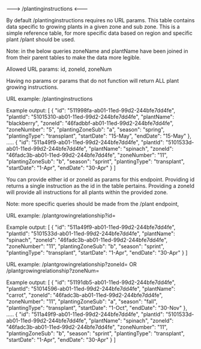 ---> /plantinginstructions <---

By default /plantinginstructions requires no URL params. This table contains data specific to growing plants in a given zone and sub zone. This is a simple reference table, for more specific data based on region and specific plant /plant should be used.

Note: in the below queries zoneName and plantName have been joined in from their parent tables to make the data more legible.

Allowed URL params: id, zoneId, zoneNum

Having no params or params that do not function will return ALL plant growing instructions.

URL example: /plantinginstructions

Example output:
[
    {
        "id": "511998fa-ab01-11ed-99d2-244bfe7dd4fe",
        "plantId": "51015310-ab01-11ed-99d2-244bfe7dd4fe",
        "plantName": "blackberry",
        "zoneId": "46fadbbf-ab01-11ed-99d2-244bfe7dd4fe",
        "zoneNumber": "5",
        "plantingZoneSub": "a",
        "season": "spring",
        "plantingType": "transplant",
        "startDate": "15-May",
        "endDate": "15-May"
    },
  .....
    {
        "id": "511a49f9-ab01-11ed-99d2-244bfe7dd4fe",
        "plantId": "5101533d-ab01-11ed-99d2-244bfe7dd4fe",
        "plantName": "spinach",
        "zoneId": "46fadc3b-ab01-11ed-99d2-244bfe7dd4fe",
        "zoneNumber": "11",
        "plantingZoneSub": "b",
        "season": "sprint",
        "plantingType": "transplant",
        "startDate": "1-Apr",
        "endDate": "30-Apr"
    }
]

You can provide either id or zoneId as params for this endpoint. Providing id returns a single instruction as the id in the table pertains. Providing a zoneId will provide all instructions for all plants within the provided zone.

Note: more specific queries should be made from the /plant endpoint,

URL example: /plantgrowingrelationship?id=<UUID>

Example output:
[
    {
        "id": "511a49f9-ab01-11ed-99d2-244bfe7dd4fe",
        "plantId": "5101533d-ab01-11ed-99d2-244bfe7dd4fe",
        "plantName": "spinach",
        "zoneId": "46fadc3b-ab01-11ed-99d2-244bfe7dd4fe",
        "zoneNumber": "11",
        "plantingZoneSub": "b",
        "season": "sprint",
        "plantingType": "transplant",
        "startDate": "1-Apr",
        "endDate": "30-Apr"
    }
]


URL example: /plantgrowingrelationship?zoneId=<UUID> OR /plantgrowingrelationship?zoneNum=<zone number>

Example output:
[
    {
        "id": "51191db5-ab01-11ed-99d2-244bfe7dd4fe",
        "plantId": "51014596-ab01-11ed-99d2-244bfe7dd4fe",
        "plantName": "carrot",
        "zoneId": "46fadc3b-ab01-11ed-99d2-244bfe7dd4fe",
        "zoneNumber": "11",
        "plantingZoneSub": "a",
        "season": "fall",
        "plantingType": "transplant",
        "startDate": "1-Oct",
        "endDate": "30-Nov"
    },
  .....
    {
        "id": "511a49f9-ab01-11ed-99d2-244bfe7dd4fe",
        "plantId": "5101533d-ab01-11ed-99d2-244bfe7dd4fe",
        "plantName": "spinach",
        "zoneId": "46fadc3b-ab01-11ed-99d2-244bfe7dd4fe",
        "zoneNumber": "11",
        "plantingZoneSub": "b",
        "season": "sprint",
        "plantingType": "transplant",
        "startDate": "1-Apr",
        "endDate": "30-Apr"
    }
]